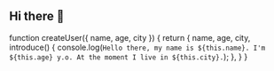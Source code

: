 ## Hi there 👋

<!--
**narshykt/narshykt** is a ✨ _special_ ✨ repository because its `README.md` (this file) appears on your GitHub profile.

Here are some ideas to get you started:

- 🔭 I’m currently working on ...
- 🌱 I’m currently learning ...
- 👯 I’m looking to collaborate on ...
- 🤔 I’m looking for help with ...
- 💬 Ask me about ...
- 📫 How to reach me: ...
- 😄 Pronouns: ...
- ⚡ Fun fact: ...
-->

function createUser({ name, age, city }) {
  return {
    name,
    age,
    city,
    introduce() {
      console.log(`Hello there, my name is ${this.name}. I'm ${this.age} y.o. At the moment I live in ${this.city}.`);
    },
  }
}
